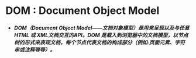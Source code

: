 # DOM :  Document Object Model 

* #####  DOM（Document Object Model——文档对象模型）是用来呈现以及与任意 HTML 或 XML文档交互的API。DOM 是载入到浏览器中的文档模型，以节点树的形式来表现文档，每个节点代表文档的构成部分（例如:页面元素、字符串或注释等等）。 

